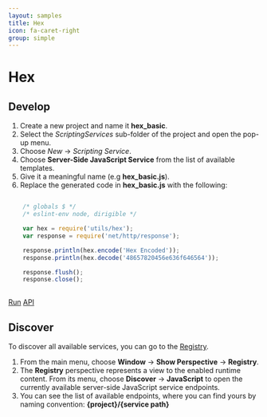 ```yaml
---
layout: samples
title: Hex
icon: fa-caret-right
group: simple
---
```


Hex
===

Develop
--

1. Create a new project and name it **hex_basic**.
2. Select the *ScriptingServices* sub-folder of the project and open the pop-up menu.
3. Choose *New* -> *Scripting Service*.
4. Choose **Server-Side JavaScript Service** from the list of available templates.
5. Give it a meaningful name (e.g **hex_basic.js**).
6. Replace the generated code in **hex_basic.js** with the following:

```javascript

	/* globals $ */
	/* eslint-env node, dirigible */

	var hex = require('utils/hex');
	var response = require('net/http/response');

	response.println(hex.encode('Hex Encoded'));
	response.println(hex.decode('48657820456e636f646564'));

	response.flush();
	response.close();
		
```

<div class="btn-toolbar pull-right">
	<a class="btn btn-warning" href="http://dirigible.eclipse.org/services/web/registry/anonymous.html?git=https://github.com/dirigiblelabs/sample_utils_hex_basic.git">Run</a>
	<a class="btn btn-info" href="http://www.dirigible.io/api/utils_hex.html">API</a>
</div>

Discover
--
To discover all available services, you can go to the [Registry](../help/registry.html).

1. From the main menu, choose **Window** -> **Show Perspective** -> **Registry**.
2. The **Registry** perspective represents a view to the enabled runtime content. From its menu, choose **Discover** -> **JavaScript** to open the currently available server-side JavaScript service endpoints.
3. You can see the list of available endpoints, where you can find yours by naming convention: **{project}/{service path}**
